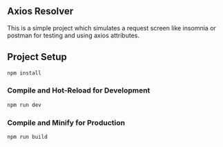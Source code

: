 ## Axios Resolver
This is a simple project which simulates a request screen like insomnia or postman for testing and using axios attributes.

## Project Setup

```sh
npm install
```

### Compile and Hot-Reload for Development

```sh
npm run dev
```

### Compile and Minify for Production

```sh
npm run build
```

